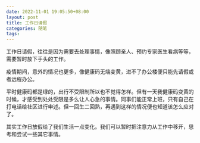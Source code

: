 ```yaml
---
date: 2022-11-01 19:05:50+08:00
layout: post
title: 工作日请假
categories: 随笔
tags: 
---
```


工作日请假，往往是因为需要去处理事情，像照顾亲人、预约专家医生看病等等，需要暂时放下手头的工作。

疫情期间，意外的情况也更多，像健康码无端变黄，进不了办公楼便只能先请假或者远程办公。

平时健康码都是绿的，出行不受限制所以也不觉得怎样。但有一天我健康码变黄的时候，才感受到处处受限是多么让人心急的事情。同事们能正常上班，只有自己在打电话给社区进行申述。但一回生二回熟，再遇到这样的情况便也知道该怎么应对了。

其实工作日放假给了我们生活一点变化。我们可以暂时把注意力从工作中移开，思考和尝试一些其它事情。

